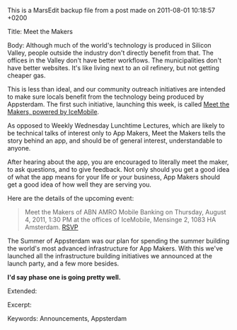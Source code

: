 This is a MarsEdit backup file from a post made on 2011-08-01 10:18:57 +0200

Title:
Meet the Makers

Body:
Although much of the world's technology is produced in Silicon Valley, people outside the industry don't directly benefit from that. The offices in the Valley don't have better workflows. The municipalities don't have better websites. It's like living next to an oil refinery, but not getting cheaper gas.

This is less than ideal, and our community outreach initiatives are intended to make sure locals benefit from the technology being produced by Appsterdam. The first such initiative, launching this week, is called <a href="http://www.meetup.com/Appsterdam/events/27210821/">Meet the Makers, powered by IceMobile</a>.

As opposed to Weekly Wednesday Lunchtime Lectures, which are likely to be technical talks of interest only to App Makers, Meet the Makers tells the story behind an app, and should be of general interest, understandable to anyone.

After hearing about the app, you are encouraged to literally meet the maker, to ask questions, and to give feedback. Not only should you get a good idea of what the app means for your life or your business, App Makers should get a good idea of how well they are serving you.

Here are the details of the upcoming event:
<blockquote>
Meet the Makers of ABN AMRO Mobile Banking on Thursday, August 4, 2011, 1:30 PM at the offices of IceMobile, Mensinge 2, 1083 HA Amsterdam. <a href="http://www.meetup.com/Appsterdam/events/27210821/">RSVP</a>
</blockquote>

The Summer of Appsterdam was our plan for spending the summer building the world's most advanced infrastructure for App Makers. With this we've launched all the infrastructure building initiatives we announced at the launch party, and a few more besides.

<strong>I'd say phase one is going pretty well.</strong>

Extended:


Excerpt:


Keywords:
Announcements, Appsterdam
